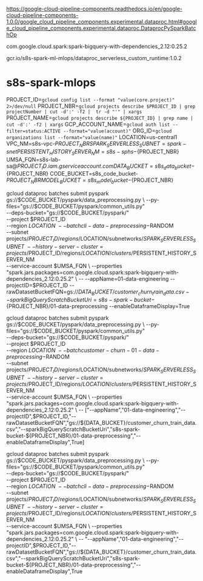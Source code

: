 https://google-cloud-pipeline-components.readthedocs.io/en/google-cloud-pipeline-components-1.0.0/google_cloud_pipeline_components.experimental.dataproc.html#google_cloud_pipeline_components.experimental.dataproc.DataprocPySparkBatchOp

com.google.cloud.spark:spark-bigquery-with-dependencies_2.12:0.25.2

gcr.io/s8s-spark-ml-mlops/dataproc_serverless_custom_runtime:1.0.2


# s8s-spark-mlops

PROJECT_ID=`gcloud config list --format "value(core.project)" 2>/dev/null`
PROJECT_NBR=`gcloud projects describe $PROJECT_ID | grep projectNumber | cut -d':' -f2 |  tr -d "'" | xargs`
PROJECT_NAME=`gcloud projects describe ${PROJECT_ID} | grep name | cut -d':' -f2 | xargs`
GCP_ACCOUNT_NAME=`gcloud auth list --filter=status:ACTIVE --format="value(account)"`
ORG_ID=`gcloud organizations list --format="value(name)"`
LOCATION=us-central1
VPC_NM=s8s-vpc-$PROJECT_NBR
SPARK_SERVERLESS_SUBNET=spark-snet
PERSISTENT_HISTORY_SERVER_NM=s8s-sphs-${PROJECT_NBR}
UMSA_FQN=s8s-lab-sa@$PROJECT_ID.iam.gserviceaccount.com
DATA_BUCKET=s8s_data_bucket-${PROJECT_NBR}
CODE_BUCKET=s8s_code_bucket-${PROJECT_NBR}
MODEL_BUCKET=s8s_model_bucket-${PROJECT_NBR}

gcloud dataproc batches submit pyspark \
gs://$CODE_BUCKET/pyspark/data_preprocessing.py \
--py-files="gs://$CODE_BUCKET/pyspark/common_utils.py" \
--deps-bucket="gs://$CODE_BUCKET/pyspark/" \
--project $PROJECT_ID \
--region $LOCATION  \
--batch cli-data-preprocessing-$RANDOM \
--subnet projects/$PROJECT_ID/regions/$LOCATION/subnetworks/$SPARK_SERVERLESS_SUBNET \
--history-server-cluster=projects/$PROJECT_ID/regions/$LOCATION/clusters/$PERSISTENT_HISTORY_SERVER_NM \
--service-account $UMSA_FQN \
--properties "spark.jars.packages=com.google.cloud.spark:spark-bigquery-with-dependencies_2.12:0.25.2" \
-- --appName=01-data-engineering --projectID=$PROJECT_ID --rawDatasetBucketFQN=gs://${DATA_BUCKET}/customer_churn_train_data.csv --sparkBigQueryScratchBucketUri=s8s-spark-bucket-${PROJECT_NBR}/01-data-preprocessing --enableDataframeDisplay=True


gcloud dataproc batches submit pyspark \
gs://$CODE_BUCKET/pyspark/data_preprocessing.py \
--py-files="gs://$CODE_BUCKET/pyspark/common_utils.py" \
--deps-bucket="gs://$CODE_BUCKET/pyspark/" \
--project $PROJECT_ID \
--region $LOCATION  \
--batch customer-churn-01-data-preprocessing-$RANDOM \
--subnet projects/$PROJECT_ID/regions/$LOCATION/subnetworks/$SPARK_SERVERLESS_SUBNET \
--history-server-cluster=projects/$PROJECT_ID/regions/$LOCATION/clusters/$PERSISTENT_HISTORY_SERVER_NM \
--service-account $UMSA_FQN \
--properties "spark.jars.packages=com.google.cloud.spark:spark-bigquery-with-dependencies_2.12:0.25.2" \
-- ["--appName","01-data-engineering","--projectID",$PROJECT_ID,"--rawDatasetBucketFQN","gs://${DATA_BUCKET}/customer_churn_train_data.csv","--sparkBigQueryScratchBucketUri","s8s-spark-bucket-${PROJECT_NBR}/01-data-preprocessing","--enableDataframeDisplay",True]

gcloud dataproc batches submit pyspark \
gs://$CODE_BUCKET/pyspark/data_preprocessing.py \
--py-files="gs://$CODE_BUCKET/pyspark/common_utils.py" \
--deps-bucket="gs://$CODE_BUCKET/pyspark/" \
--project $PROJECT_ID \
--region $LOCATION  \
--batch cli-data-preprocessing-$RANDOM \
--subnet projects/$PROJECT_ID/regions/$LOCATION/subnetworks/$SPARK_SERVERLESS_SUBNET \
--history-server-cluster=projects/$PROJECT_ID/regions/$LOCATION/clusters/$PERSISTENT_HISTORY_SERVER_NM \
--service-account $UMSA_FQN \
--properties "spark.jars.packages=com.google.cloud.spark:spark-bigquery-with-dependencies_2.12:0.25.2" \
-- "--appName","01-data-engineering","--projectID",$PROJECT_ID,"--rawDatasetBucketFQN","gs://${DATA_BUCKET}/customer_churn_train_data.csv","--sparkBigQueryScratchBucketUri","s8s-spark-bucket-${PROJECT_NBR}/01-data-preprocessing","--enableDataframeDisplay",True
